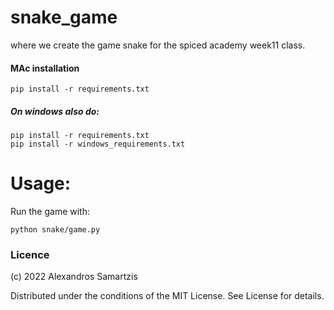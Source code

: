 # snake_game
where we create the game snake for the spiced academy week11 class.


#### MAc installation
    pip install -r requirements.txt

##### On windows also do:
    pip install -r requirements.txt
    pip install -r windows_requirements.txt


# Usage:

Run the game with:
    
    python snake/game.py 


### Licence

(c) 2022 Alexandros Samartzis

Distributed under the conditions of the MIT License. See License for details.